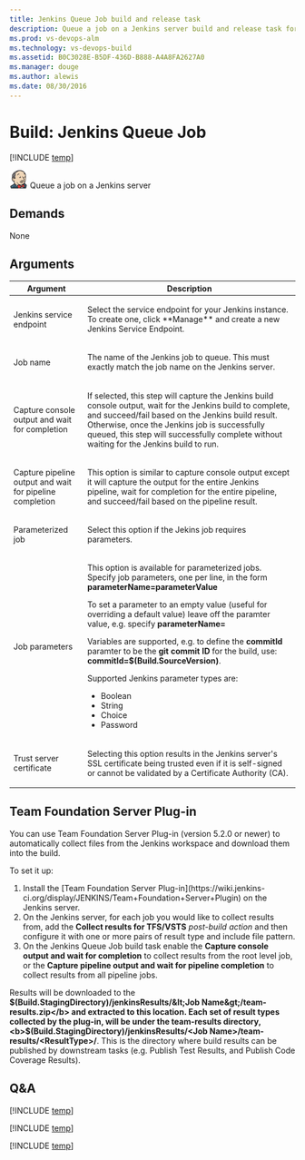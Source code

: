 ```yaml
---
title: Jenkins Queue Job build and release task
description: Queue a job on a Jenkins server build and release task for Microsoft Visual Studio Team Services (VSTS) and Microsoft Team Foundation Server (TFS)
ms.prod: vs-devops-alm
ms.technology: vs-devops-build
ms.assetid: B0C3028E-B5DF-436D-B888-A4A8FA2627A0
ms.manager: douge
ms.author: alewis
ms.date: 08/30/2016
---
```


# Build: Jenkins Queue Job

[!INCLUDE [temp](../../_shared/version-tfs-2017-rtm.md)]

![](_img/jenkins-queue-job.png) Queue a job on a Jenkins server

## Demands

None

## Arguments

<table>
<thead>
<tr>
<th>Argument</th>
<th>Description</th>
</tr>
</thead>

<tr>
<td>Jenkins service endpoint</td>
<td>
<p>Select the service endpoint for your Jenkins instance.  To create one, click **Manage** and create a new Jenkins Service Endpoint.</p>
</td>
</tr>

<tr>
<td>Job name</td>
<td>
<p>The name of the Jenkins job to queue.  This must exactly match the job name on the Jenkins server.</p>
</td>
</tr>

<tr>
<td>Capture console output and wait for completion</td>
<td>
<p>If selected, this step will capture the Jenkins build console output, wait for the Jenkins build to complete, and succeed/fail based on the Jenkins build result.  Otherwise, once the Jenkins job is successfully queued, this step will successfully complete without waiting for the Jenkins build to run.</p>
</td>
</tr>

<tr>
<td>Capture pipeline output and wait for pipeline completion</td>
<td>
<p>This option is similar to capture console output except it will capture the output for the entire Jenkins pipeline, wait for completion for the entire pipeline, and succeed/fail based on the pipeline result.</p>
</td>
</tr>

<tr>
<td>Parameterized job</td>
<td>
<p>Select this option if the Jekins job requires parameters.</p>
</td>
</tr>

<tr>
<td>Job parameters</td>
<td>
<p>This option is available for parameterized jobs.  Specify job parameters, one per line, in the form <b>parameterName=parameterValue</b><p>To set a parameter to an empty value (useful for overriding a default value) leave off the paramter value, e.g. specify <b>parameterName=</b><p>Variables are supported, e.g. to define the <b>commitId</b> paramter to be the <b>git commit ID</b> for the build, use: <b>commitId=$(Build.SourceVersion)</b>.<p>Supported Jenkins parameter types are: <ul><li>Boolean</li><li>String</li><li>Choice</li><li>Password</li></ul></p>
</td>
</tr>

<tr>
<td>Trust server certificate</td>
<td>
<p>Selecting this option results in the Jenkins server's SSL certificate being trusted even if it is self-signed or cannot be validated by a Certificate Authority (CA).
</td>
</tr>

</table>

## Team Foundation Server Plug-in

You can use Team Foundation Server Plug-in (version 5.2.0 or newer) to automatically collect files from the Jenkins workspace and download them into the build. 

To set it up:

<ol>
<li>Install the [Team Foundation Server Plug-in](https://wiki.jenkins-ci.org/display/JENKINS/Team+Foundation+Server+Plugin) on the Jenkins server.
</li>
<li>On the Jenkins server, for each job you would like to collect results from, add the <b>Collect results for TFS/VSTS</b> <em>post-build action</em> and then configure it with one or more pairs of result type and include file pattern.
</li>
<li>On the Jenkins Queue Job build task enable the <b>Capture console output and wait for completion</b> to collect results from the root level job, or the <b>Capture pipeline output and wait for pipeline completion</b> to collect results from all pipeline jobs.
</ol>

Results will be downloaded to the <b>$(Build.StagingDirectory)/jenkinsResults/&lt;Job Name&gt;/team-results.zip</b> and extracted to this location.  Each set of result types collected by the plug-in, will be under the team-results directory, <b>$(Build.StagingDirectory)/jenkinsResults/&lt;Job Name&gt;/team-results/&lt;ResultType&gt;/</b>.  This is the directory where build results can be published by downstream tasks (e.g. Publish Test Results, and Publish Code Coverage Results).     


## Q&A
<!-- BEGINSECTION class="md-qanda" -->

[!INCLUDE [temp](../_shared/build-step-common-qa.md)]

[!INCLUDE [temp](../../_shared/qa-agents.md)]

[!INCLUDE [temp](../../_shared/qa-versions.md)]

<!-- ENDSECTION -->
